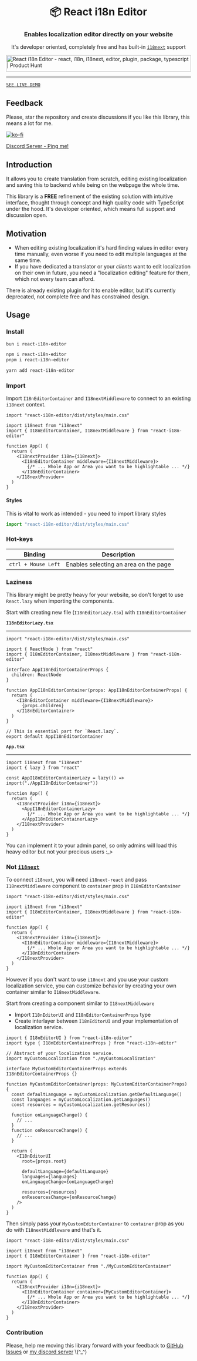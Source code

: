 <h1 align="center">📦 React i18n Editor</h1>
<h3 align="center">Enables localization editor directly on your website</h3>
<p align="center">It's developer oriented, completely free and has built-in <a href="https://www.npmjs.com/package/i18next"><code>i18next</code></a> support</p>
<a href="https://www.producthunt.com/posts/react-i18n-editor?utm_source=badge-featured&utm_medium=badge&utm_souce=badge-react&#0045;i18n&#0045;editor" target="_blank"><img src="https://api.producthunt.com/widgets/embed-image/v1/featured.svg?post_id=394880&theme=neutral" alt="React&#0032;i18n&#0032;Editor - react&#0044;&#0032;i18n&#0044;&#0032;i18next&#0044;&#0032;editor&#0044;&#0032;plugin&#0044;&#0032;package&#0044;&#0032;typescript | Product Hunt" style="width: 100%; height: 45px;" /></a>

---

[`SEE LIVE DEMO`](https://vite-i18n-editor.vercel.app/)

## Feedback

Please, star the repository and create discussions if you like this library, this means a lot for me.

[![ko-fi](https://ko-fi.com/img/githubbutton_sm.svg)](https://ko-fi.com/D1D8IZ8TU)

[Discord Server - Ping me!](https://discord.gg/RYeN5XJ8)

## Introduction

It allows you to create translation from scratch, editing existing localization and saving this to backend while being on the webpage the whole time.

This library is a **FREE** refinement of the existing solution with intuitive interface, thought through concept and high quality code with TypeScript under the hood.
It's developer oriented, which means full support and discussion open.

## Motivation

- When editing existing localization it's hard finding values in editor every time manually, even worse if you need to edit multiple languages at the same time.
- If you have dedicated a translator or your _clients_ want to edit localization on their own in future, you need a "localization editing" feature for them, which not every team can afford.

There is already existing plugin for it to enable editor, but it's currently deprecated, not complete free and has constrained design.

## Usage

### Install

```bash
bun i react-i18n-editor

npm i react-i18n-editor
pnpm i react-i18n-editor

yarn add react-i18n-editor
```

### Import

Import `I18nEditorContainer` and `I18nextMiddleware` to connect to an existing `i18next` context.

```tsx
import "react-i18n-editor/dist/styles/main.css"

import i18next from "i18next"
import { I18nEditorContainer, I18nextMiddleware } from "react-i18n-editor"

function App() {
  return (
    <I18nextProvider i18n={i18next}>
      <I18nEditorContainer middleware={I18nextMiddleware}>
        {/* ... Whole App or Area you want to be highlightable ... */}
      </I18nEditorContainer>
    </I18nextProvider>
  )
}
```

#### Styles

This is vital to work as intended - you need to import library styles

```ts
import "react-i18n-editor/dist/styles/main.css"
```

### Hot-keys

| Binding | Description |
|---|---|
| `ctrl + Mouse Left` | Enables selecting an area on the page |

### Laziness

This library might be pretty heavy for your website, so don't forget to use `React.lazy` when importing the components.

Start with creating new file (`I18nEditorLazy.tsx`) with `I18nEditorContainer`

**`I18nEditorLazy.tsx`**

---

```tsx
import "react-i18n-editor/dist/styles/main.css"

import { ReactNode } from "react"
import { I18nEditorContainer, I18nextMiddleware } from "react-i18n-editor"

interface AppI18nEditorContainerProps {
  children: ReactNode
}

function AppI18nEditorContainer(props: AppI18nEditorContainerProps) {
  return (
    <I18nEditorContainer middleware={I18nextMiddleware}>
      {props.children}
    </I18nEditorContainer>
  )
}

// This is essential part for `React.lazy`.
export default AppI18nEditorContainer
```

**`App.tsx`**

---

```tsx
import i18next from "i18next"
import { lazy } from "react"

const AppI18nEditorContainerLazy = lazy(() => import("./AppI18nEditorContainer"))

function App() {
  return (
    <I18nextProvider i18n={i18next}>
      <AppI18nEditorContainerLazy>
        {/* ... Whole App or Area you want to be highlightable ... */}
      </AppI18nEditorContainerLazy>
    </I18nextProvider>
  )
}
```

You can implement it to your admin panel, so only admins will load this heavy editor but not your precious users :_>

### Not [`i18next`](https://www.npmjs.com/package/i18next)

To connect `i18next`, you will need `i18next-react` and pass `I18nextMiddleware` component to `container` prop in `I18nEditorContainer`

```tsx
import "react-i18n-editor/dist/styles/main.css"

import i18next from "i18next"
import { I18nEditorContainer, I18nextMiddleware } from "react-i18n-editor"

function App() {
  return (
    <I18nextProvider i18n={i18next}>
      <I18nEditorContainer middleware={I18nextMiddleware}>
        {/* ... Whole App or Area you want to be highlightable ... */}
      </I18nEditorContainer>
    </I18nextProvider>
  )
}
```

However if you don't want to use `i18next` and you use your custom localization service, you can customize behavior by creating your own container similar to `I18nextMiddleware`.

Start from creating a component similar to `I18nextMiddleware`

- Import `I18nEditorUI` and `I18nEditorContainerProps` type
- Create interlayer between `I18nEditorUI` and your implementation of localization service.

```tsx
import { I18nEditorUI } from "react-i18n-editor"
import type { I18nEditorContainerProps } from "react-i18n-editor"

// Abstract of your localization service.
import myCustomLocalization from "./myCustomLocalization"

interface MyCustomEditorContainerProps extends I18nEditorContainerProps {}

function MyCustomEditorContainer(props: MyCustomEditorContainerProps) {
  const defaultLanguage = myCustomLocalization.getDefaultLanguage()
  const languages = myCustomLocalization.getLanguages()
  const resources = myCustomLocalization.getResources()

  function onLanguageChange() {
    // ...
  }
  function onResourceChange() {
    // ...
  }

  return (
    <I18nEditorUI
      root={props.root}

      defaultLanguage={defaultLanguage}
      languages={languages}
      onLanguageChange={onLanguageChange}

      resources={resources}
      onResourcesChange={onResourceChange}
    />
  )
}
```

Then simply pass your `MyCustomEditorContainer` to `container` prop as you do with `I18nextMiddleware` and that's it.

```tsx
import "react-i18n-editor/dist/styles/main.css"

import i18next from "i18next"
import { I18nEditorContainer } from "react-i18n-editor"

import MyCustomEditorContainer from "./MyCustomEditorContainer"

function App() {
  return (
    <I18nextProvider i18n={i18next}>
      <I18nEditorContainer container={MyCustomEditorContainer}>
        {/* ... Whole App or Area you want to be highlightable ... */}
      </I18nEditorContainer>
    </I18nextProvider>
  )
}
```

### Contribution

Please, help me moving this library forward with your feedback to [GitHub Issues](https://github.com/FrameMuse/react-i18n-editor/issues) or [my discord server](https://discord.gg/DCUWrRhvnt) \\(^_^)
